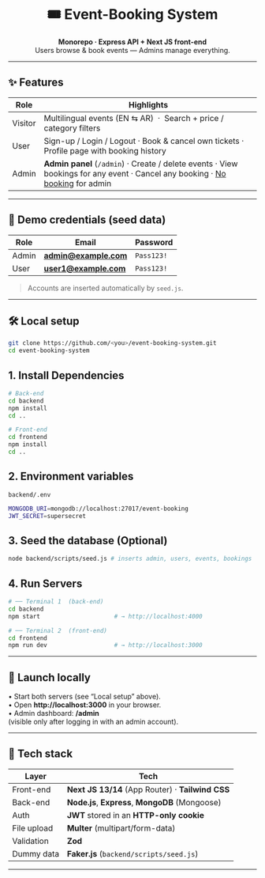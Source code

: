 <h1 align="center">🎟️ Event-Booking System</h1>
<p align="center">
  <b>Monorepo · Express API + Next JS front-end</b><br/>
  Users browse & book events — Admins manage everything.
</p>

---

## ✨ Features

| Role    | Highlights                                                                                                                           |
| ------- | ------------------------------------------------------------------------------------------------------------------------------------ |
| Visitor | Multilingual events (EN ⇆ AR) &nbsp;·&nbsp; Search + price / category filters                                                        |
| User    | Sign-up / Login / Logout · Book & cancel own tickets · Profile page with booking history                                             |
| Admin   | **Admin panel** (`/admin`) · Create / delete events · View bookings for any event · Cancel any booking · <u>No booking</u> for admin |

---

## 🔐 Demo credentials (seed data)

| Role  | Email                 | Password   |
| ----- | --------------------- | ---------- |
| Admin | **admin@example.com** | `Pass123!` |
| User  | **user1@example.com** | `Pass123!` |

> Accounts are inserted automatically by `seed.js`.

---

## 🛠️ Local setup

```bash
git clone https://github.com/<you>/event-booking-system.git
cd event-booking-system
```

## 1. Install Dependencies

```bash
# Back-end
cd backend
npm install
cd ..

# Front-end
cd frontend
npm install
cd ..
```

## 2. Environment variables

`backend/.env`

```bash
MONGODB_URI=mongodb://localhost:27017/event-booking
JWT_SECRET=supersecret
```

## 3. Seed the database (Optional)

```bash
node backend/scripts/seed.js # inserts admin, users, events, bookings
```

## 4. Run Servers

```bash
# ── Terminal 1  (back-end)
cd backend
npm start                     # → http://localhost:4000

# ── Terminal 2  (front-end)
cd frontend
npm run dev                   # → http://localhost:3000
```

---

## 🚀 Launch locally

• Start both servers (see “Local setup” above).  
• Open **http://localhost:3000** in your browser.  
• Admin dashboard: **/admin**  
 (visible only after logging in with an admin account).

---

## 🧩 Tech&nbsp;stack

| Layer       | Tech                                              |
| ----------- | ------------------------------------------------- |
| Front-end   | **Next JS 13/14** (App Router) · **Tailwind CSS** |
| Back-end    | **Node.js**, **Express**, **MongoDB** (Mongoose)  |
| Auth        | **JWT** stored in an **HTTP-only cookie**         |
| File upload | **Multer** (multipart/form-data)                  |
| Validation  | **Zod**                                           |
| Dummy data  | **Faker.js** (`backend/scripts/seed.js`)          |

---
